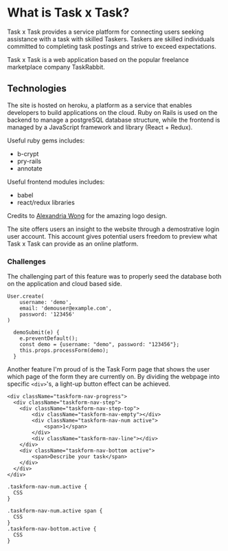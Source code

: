 # What is Task x Task?

Task x Task provides a service platform for connecting users seeking assistance with a task with skilled Taskers. Taskers are skilled individuals committed to completing task postings and strive to exceed expectations. 

Task x Task is a web application based on the popular freelance marketplace company TaskRabbit. 

## Technologies 
The site is hosted on heroku, a platform as a service that enables developers to build applications on the cloud. Ruby on Rails is used on the backend to manage a postgreSQL database structure, while the frontend is managed by a JavaScript framework and library (React + Redux). 

Useful ruby gems includes:

* b-crypt
* pry-rails
* annotate

Useful frontend modules includes:

* babel
* react/redux libraries

Credits to [Alexandria Wong](https://github.com/alexawhy) for the amazing logo design. 

The site offers users an insight to the website through a demostrative login user account. This account gives potential users freedom to preview what Task x Task can provide as an online platform. 

### Challenges 
The challenging part of this feature was to properly seed the database both on the application and cloud based side. 

```
User.create(
    username: 'demo', 
    email: 'demouser@example.com',  
    password: '123456'
)

  demoSubmit(e) {
    e.preventDefault();
    const demo = {username: "demo", password: "123456"};
    this.props.processForm(demo);
  }
```

Another feature I'm proud of is the Task Form page that shows the user which page of the form they are currently on. By dividing the webpage into specific `<div>`'s, a light-up button effect can be achieved.

```
<div className="taskform-nav-progress">
  <div className="taskform-nav-step">
    <div className="taskform-nav-step-top">
        <div className="taskform-nav-empty"></div>
        <div className="taskform-nav-num active">
            <span>1</span>
        </div>
        <div className="taskform-nav-line"></div>
    </div>
    <div className="taskform-nav-bottom active">
        <span>Describe your task</span>
    </div>
  </div>
</div>
                    
.taskform-nav-num.active {
  CSS
}

.taskform-nav-num.active span {
  CSS
}
.taskform-nav-bottom.active {
  CSS
}
```
